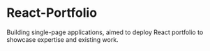 # React-Portfolio
Building single-page applications, aimed to deploy React portfolio to showcase expertise and existing work.
